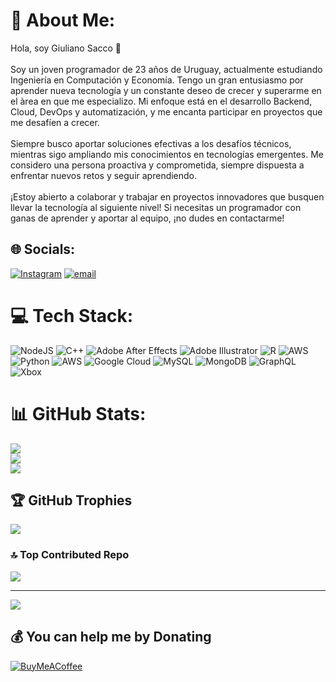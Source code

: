 # 💫 About Me:
Hola, soy Giuliano Sacco 👋<br><br>Soy un joven programador de 23 años de Uruguay, actualmente estudiando Ingeniería en Computación y Economía. Tengo un gran entusiasmo por aprender nueva tecnología y un constante deseo de crecer y superarme en el àrea en que me especializo. Mi enfoque está en el desarrollo Backend, Cloud, DevOps y automatización, y me encanta participar en proyectos que me desafíen a crecer.<br><br>Siempre busco aportar soluciones efectivas a los desafíos técnicos, mientras sigo ampliando mis conocimientos en tecnologías emergentes. Me considero una persona proactiva y comprometida, siempre dispuesta a enfrentar nuevos retos y seguir aprendiendo.<br><br>¡Estoy abierto a colaborar y trabajar en proyectos innovadores que busquen llevar la tecnología al siguiente nivel! Si necesitas un programador con ganas de aprender y aportar al equipo, ¡no dudes en contactarme!


## 🌐 Socials:
[![Instagram](https://img.shields.io/badge/Instagram-%23E4405F.svg?logo=Instagram&logoColor=white)](https://instagram.com/giulianosacco_) [![email](https://img.shields.io/badge/Email-D14836?logo=gmail&logoColor=white)](mailto:gsacco009@gmail.com) 

# 💻 Tech Stack:
 ![NodeJS](https://img.shields.io/badge/node.js-6DA55F?style=for-the-badge&logo=node.js&logoColor=white) ![C++](https://img.shields.io/badge/c++-%2300599C.svg?style=for-the-badge&logo=c%2B%2B&logoColor=white) ![Adobe After Effects](https://img.shields.io/badge/Adobe%20After%20Effects-9999FF.svg?style=for-the-badge&logo=Adobe%20After%20Effects&logoColor=white) ![Adobe Illustrator](https://img.shields.io/badge/adobe%20illustrator-%23FF9A00.svg?style=for-the-badge&logo=adobe%20illustrator&logoColor=white) ![R](https://img.shields.io/badge/r-%23276DC3.svg?style=for-the-badge&logo=r&logoColor=white) ![AWS](https://img.shields.io/badge/AWS-%23FF9900.svg?style=for-the-badge&logo=amazon-aws&logoColor=white) ![Python](https://img.shields.io/badge/python-3670A0?style=for-the-badge&logo=python&logoColor=ffdd54) ![AWS](https://img.shields.io/badge/AWS-%23FF9900.svg?style=for-the-badge&logo=amazon-aws&logoColor=white) ![Google Cloud](https://img.shields.io/badge/GoogleCloud-%234285F4.svg?style=for-the-badge&logo=google-cloud&logoColor=white) ![MySQL](https://img.shields.io/badge/mysql-4479A1.svg?style=for-the-badge&logo=mysql&logoColor=white) ![MongoDB](https://img.shields.io/badge/MongoDB-%234ea94b.svg?style=for-the-badge&logo=mongodb&logoColor=white) ![GraphQL](https://img.shields.io/badge/-GraphQL-E10098?style=for-the-badge&logo=graphql&logoColor=white)![Xbox](https://img.shields.io/badge/xbox-%23107C10.svg?style=for-the-badge&logo=xbox&logoColor=white)
# 📊 GitHub Stats:
![](https://github-readme-stats.vercel.app/api?username=Giuliano-Sacco&theme=aura&hide_border=false&include_all_commits=false&count_private=false)<br/>
![](https://github-readme-streak-stats.herokuapp.com/?user=Giuliano-Sacco&theme=aura&hide_border=false)<br/>
![](https://github-readme-stats.vercel.app/api/top-langs/?username=Giuliano-Sacco&theme=aura&hide_border=false&include_all_commits=false&count_private=false&layout=compact)

## 🏆 GitHub Trophies
![](https://github-profile-trophy.vercel.app/?username=Giuliano-Sacco&theme=default_repocard&no-frame=false&no-bg=true&margin-w=4)

### 🔝 Top Contributed Repo
![](https://github-contributor-stats.vercel.app/api?username=Giuliano-Sacco&limit=5&theme=dark&combine_all_yearly_contributions=true)

---
[![](https://visitcount.itsvg.in/api?id=Giuliano-Sacco&icon=6&color=2)](https://visitcount.itsvg.in)

  ## 💰 You can help me by Donating
  [![BuyMeACoffee](https://img.shields.io/badge/Buy%20Me%20a%20Coffee-ffdd00?style=for-the-badge&logo=buy-me-a-coffee&logoColor=black)](https://buymeacoffee.com/giulianosacco) 

  
<!-- Proudly created with GPRM ( https://gprm.itsvg.in ) -->
